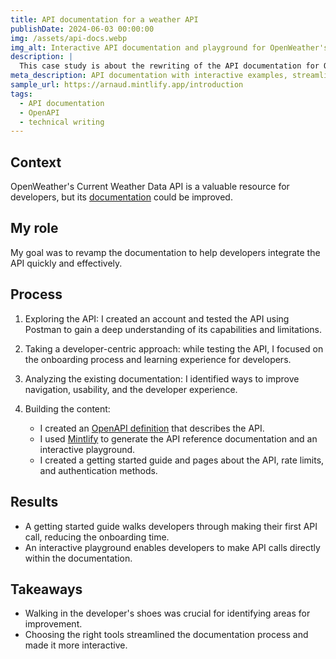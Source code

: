 ```yaml
---
title: API documentation for a weather API
publishDate: 2024-06-03 00:00:00
img: /assets/api-docs.webp
img_alt: Interactive API documentation and playground for OpenWeather's Current Weather API
description: |
  This case study is about the rewriting of the API documentation for OpenWeather's Current Weather API, with a focus on developer experience.
meta_description: API documentation with interactive examples, streamlined onboarding, and a focus on developer experience for OpenWeather's Current Weather API.
sample_url: https://arnaud.mintlify.app/introduction
tags:
  - API documentation
  - OpenAPI
  - technical writing
---
```


## Context

OpenWeather's Current Weather Data API is a valuable resource for developers, but its [documentation](https://openweathermap.org/current) could be improved.

## My role

My goal was to revamp the documentation to help developers integrate the API quickly and effectively.

## Process

1. Exploring the API: I created an account and tested the API using Postman to gain a deep understanding of its capabilities and limitations.
2. Taking a developer-centric approach: while testing the API, I focused on the onboarding process and learning experience for developers.
3. Analyzing the existing documentation: I identified ways to improve navigation, usability, and the developer experience.
4. Building the content:

    * I created an [OpenAPI definition](https://github.com/ahervy/api-docs/blob/main/api-reference/openapi.yaml) that describes the API.
    * I used [Mintlify](https://mintlify.com/) to generate the API reference documentation and an interactive playground.
    * I created a getting started guide and pages about the API, rate limits, and authentication methods.

## Results

- A getting started guide walks developers through making their first API call, reducing the onboarding time.
- An interactive playground enables developers to make API calls directly within the documentation.

## Takeaways

- Walking in the developer's shoes was crucial for identifying areas for improvement.
- Choosing the right tools streamlined the documentation process and made it more interactive.

